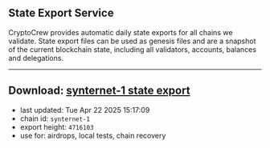 ## State Export Service
CryptoCrew provides automatic daily state exports for all chains we validate. State export files can be used as genesis files and are a snapshot of the current blockchain state, including all validators, accounts, balances and delegations.

---
**Download: [synternet-1 state export](https://dl-eu2.ccvalidators.com/SERVICE/synternet/synternet-1_export_4716103.json)**
---

- last updated: Tue Apr 22 2025 15:17:09
- chain id: `synternet-1`
- export height: `4716103`
- use for: airdrops, local tests, chain recovery
